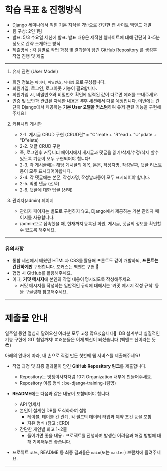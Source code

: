 
# 학습 목표 & 진행방식

- Django 세미나에서 익힌 기본 지식을 기반으로 간단한 웹 사이트 백엔드 개발
- 팀 구성: 2인 1팀
- 발표: 5/3 수요일 세션에 발표. 발표 내용은 제작한 웹사이트에 대해 간단히 3~5분정도로 간략 소개하는 방식
- 제출방식 : 각 팀별로 작업 과정 및 결과물이 담긴 GitHub Repository 를 생성후 작업 진행 및 제출


---

1.  유저 관련 (User Model)

- 회원 정보는 `아이디`, `비밀번호`, `닉네임` 으로 구성됩니다.
- 회원가입, 로그인, 로그아웃 기능이 필요합니다.
- 회원가입 시, 비밀번호와 비밀번호 확인에 입력된 값이 다르면 에러를 보내주세요.
- 인증 및 보안과 관련된 자세한 내용은 추후 세션에서 다룰 예정입니다. 이번에는 간단히 Django에서 제공하는 **기본 User 모델을 커스텀**하여 유저 관련 기능을 구현해주세요!


2. 커뮤니티 게시판
    - 2-1. 게시글 CRUD 구현 (CRUD란? = "C"reate + "R"ead + "U"pdate + "D"elete)
    - 2-2. 댓글 CRUD 구현
    - 즉, 로그인후 커뮤니티 페이지에서 게시글과 댓글을 읽기/삭제/수정/삭제 할수있도록 기능이 모두 구현되어야 합니다!
    - 2-3. 각 게시글에는 해당 게시글의 제목, 본문, 작성자명, 작성날짜, 댓글 리스트등이 모두 표시되어야합니다.
    - 2-4. 각 댓글에는 본몬, 작성자명, 작성날짜등이 모두 표시되어야 합니다.
    - 2-5. 익명 댓글 (선택)
    - 2-6. 댓글에 대한 답글 (선택)


3. 관리자(admin) 페이지
    - 관리자 페이지는 별도로 구현하지 않고, Django에서 제공하는 기본 관리자 페이지를 사용합니다.
    - /admin으로 접속했을 때, 현재까지 등록된 회원, 게시글, 댓글의 정보를 확인할 수 있도록 해주세요.

---

### 유의사항

- 통합 세션에서 배웠던 HTML과 CSS를 활용해 프론트도 같이 개발하되, **프론트는 간단하게만** 구현합니다. 
포커스는 백엔드 구현 🎯
- 협업 시 GitHub를 활용해주세요.
- 이때, **커밋 메시지**에 본인의 작업 내용이 명시되도록 작성해주세요.
    - 커밋 메시지를 작성하는 일반적인 규칙에 대해서는 ‘커밋 메시지 작성 규칙' 등을 구글링해 참고해주세요.

---

# 제출물 안내

일주일 동안 열심히 달려오신 여러분 모두 고생 많으셨습니다👏 
DB 설계부터 실질적인 기능 구현에 GIT 협업까지! 여러분들은 이제 백신이 되셨습니다 (백엔드 신이라는 뜻 😎) 

아래의 안내에 따라, 내 손으로 직접 만든 첫번째 웹 서비스를 제출해주세요!

- 작업 과정 및 최종 결과물이 담긴 **GitHub Repository 링크**를 제출합니다.
    - Repository는 멋쟁이사자처럼 10기 Organization 내부에 만들어주세요.
    - Repository 이름 형식 : be-django-training-(팀명)


- **README**에는 다음과 같은 내용이 포함되어야 합니다.
    - API 명세서
    - 본인이 설계한 DB를 도식화하여 설명
        - 테이블, 테이블 간 관계, 각 필드의 데이터 타입과 제약 조건 등을 포함
        - 자유 형식 (참고 : ERD)
    - 간단한 개인별 회고 1~2줄
        - 들어가면 좋을 내용 : 프로젝트를 진행하며 발생한 어려움과 해결 방법에 대해 기록해두면 좋습니다.
- 프로젝트 코드, README 등 최종 결과물은 `main`(또는 `master`) 브랜치에 올려주세요.
 

---



